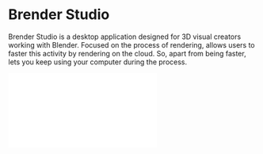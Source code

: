 # Brender Studio
Brender Studio is a desktop application designed for 3D visual creators working with Blender.
Focused on the process of rendering, allows users to faster this activity by rendering on the cloud. So, apart from being faster, lets you keep using your computer during the process.



![gg](../images/test.txt)
